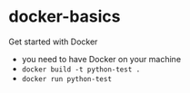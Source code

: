 # docker-basics
Get started with Docker

 - you need to  have Docker on your machine 
-  ``` docker build -t python-test . ```
- ``` docker run python-test ```

